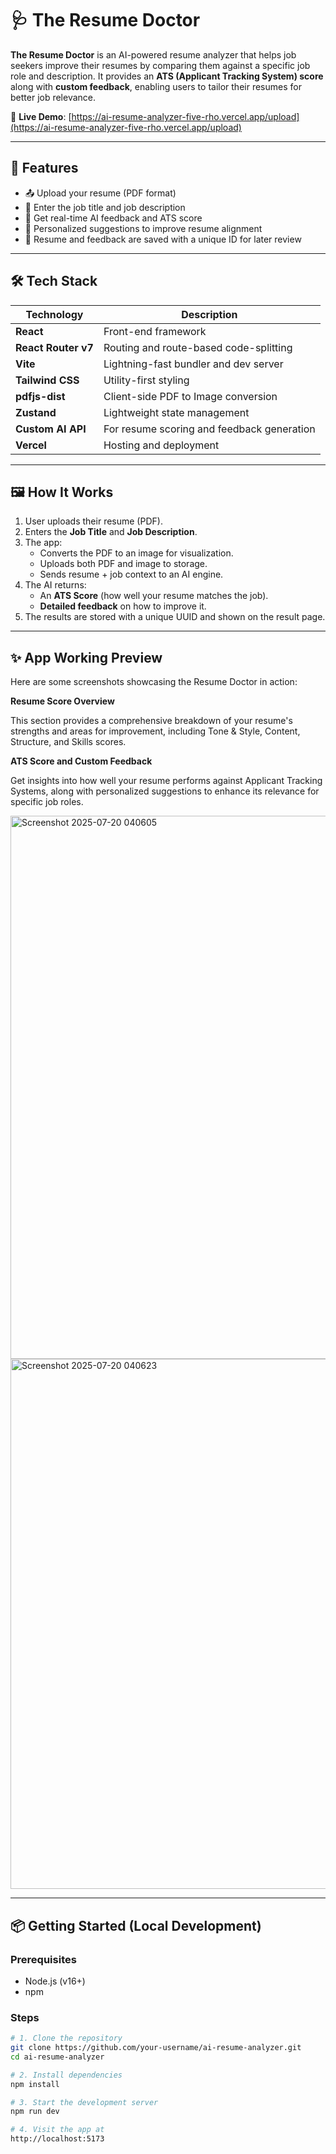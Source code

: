 

# 🩺 The Resume Doctor

**The Resume Doctor** is an AI-powered resume analyzer that helps job seekers improve their resumes by comparing them against a specific job role and description. It provides an **ATS (Applicant Tracking System) score** along with **custom feedback**, enabling users to tailor their resumes for better job relevance.

🔗 **Live Demo**: [https://ai-resume-analyzer-five-rho.vercel.app/upload](https://ai-resume-analyzer-five-rho.vercel.app/upload)

-----

## 🚀 Features

  - 📤 Upload your resume (PDF format)
  - 🧠 Enter the job title and job description
  - 🤖 Get real-time AI feedback and ATS score
  - 📝 Personalized suggestions to improve resume alignment
  - 💾 Resume and feedback are saved with a unique ID for later review

-----

## 🛠️ Tech Stack

| Technology | Description |
|---|---|
| **React** | Front-end framework |
| **React Router v7** | Routing and route-based code-splitting |
| **Vite** | Lightning-fast bundler and dev server |
| **Tailwind CSS** | Utility-first styling |
| **pdfjs-dist** | Client-side PDF to Image conversion |
| **Zustand** | Lightweight state management |
| **Custom AI API** | For resume scoring and feedback generation |
| **Vercel** | Hosting and deployment |

-----

## 🖼️ How It Works

1.  User uploads their resume (PDF).
2.  Enters the **Job Title** and **Job Description**.
3.  The app:
      - Converts the PDF to an image for visualization.
      - Uploads both PDF and image to storage.
      - Sends resume + job context to an AI engine.
4.  The AI returns:
      - An **ATS Score** (how well your resume matches the job).
      - **Detailed feedback** on how to improve it.
5.  The results are stored with a unique UUID and shown on the result page.

-----

## ✨ App Working Preview

Here are some screenshots showcasing the Resume Doctor in action:

**Resume Score Overview**

This section provides a comprehensive breakdown of your resume's strengths and areas for improvement, including Tone & Style, Content, Structure, and Skills scores.

**ATS Score and Custom Feedback**

Get insights into how well your resume performs against Applicant Tracking Systems, along with personalized suggestions to enhance its relevance for specific job roles.

<img width="1889" height="869" alt="Screenshot 2025-07-20 040605" src="https://github.com/user-attachments/assets/43e47348-80e0-41fa-9958-5291a1752b99" />

<img width="1847" height="848" alt="Screenshot 2025-07-20 040623" src="https://github.com/user-attachments/assets/b0440de5-1515-4e73-92db-8eaf1bf9ae74" />



-----

## 📦 Getting Started (Local Development)

### Prerequisites

  - Node.js (v16+)
  - npm

### Steps

```bash
# 1. Clone the repository
git clone https://github.com/your-username/ai-resume-analyzer.git
cd ai-resume-analyzer

# 2. Install dependencies
npm install

# 3. Start the development server
npm run dev

# 4. Visit the app at
http://localhost:5173
```
